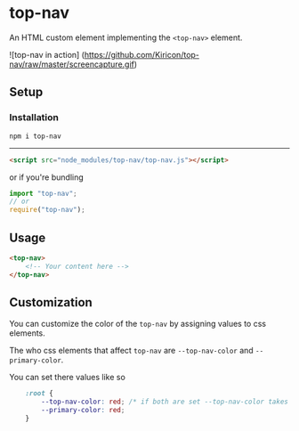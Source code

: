 # top-nav
An HTML custom element implementing the `<top-nav>` element.

![top-nav in action] (https://github.com/Kiricon/top-nav/raw/master/screencapture.gif)

## Setup

### Installation
```
npm i top-nav
```

---

```Html
<script src="node_modules/top-nav/top-nav.js"></script>
```
or if you're bundling
```Javascript
import "top-nav";
// or
require("top-nav");
```


## Usage
```HTML
<top-nav>
    <!-- Your content here -->
</top-nav>
```


## Customization
You can customize the color of the `top-nav` by assigning values to css elements. 

The who css elements that affect `top-nav` are `--top-nav-color` and `--primary-color`.

You can set there values like so

```CSS
    :root {
        --top-nav-color: red; /* if both are set --top-nav-color takes precedence */
        --primary-color: red; 
    }
```